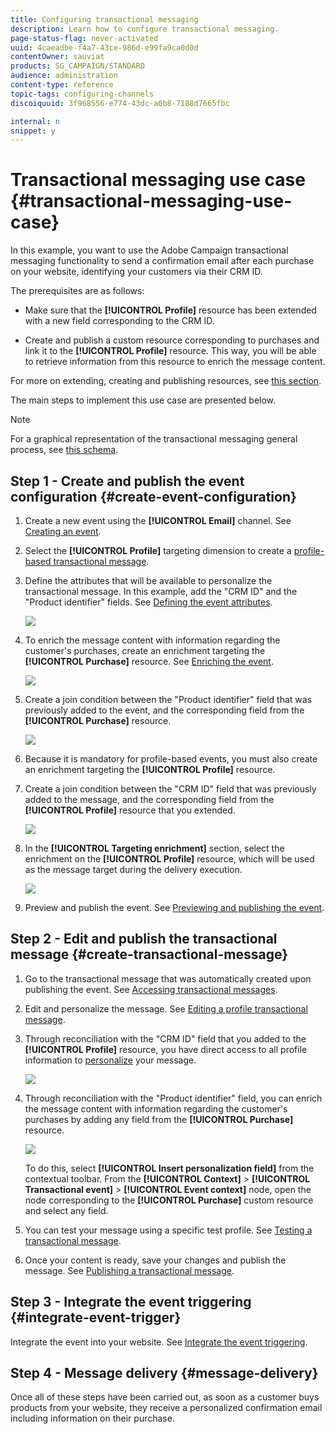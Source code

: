 ```yaml
---
title: Configuring transactional messaging
description: Learn how to configure transactional messaging.
page-status-flag: never-activated
uuid: 4caeadbe-f4a7-43ce-986d-e99fa9ca0d0d
contentOwner: sauviat
products: SG_CAMPAIGN/STANDARD
audience: administration
content-type: reference
topic-tags: configuring-channels
discoiquuid: 3f968556-e774-43dc-a0b8-7188d7665fbc

internal: n
snippet: y
---
```


# Transactional messaging use case {#transactional-messaging-use-case}

In this example, you want to use the Adobe Campaign transactional messaging functionality to send a confirmation email after each purchase on your website, identifying your customers via their CRM ID.

The prerequisites are as follows:

* Make sure that the **[!UICONTROL Profile]** resource has been extended with a new field corresponding to the CRM ID.

* Create and publish a custom resource corresponding to purchases and link it to the **[!UICONTROL Profile]** resource. This way, you will be able to retrieve information from this resource to enrich the message content.

For more on extending, creating and publishing resources, see [this section](../../developing/using/key-steps-to-add-a-resource.md).

The main steps to implement this use case are presented below.

>[!NOTE]
>
>For a graphical representation of the transactional messaging general process, see [this schema](../../channels/using/getting-started-with-transactional-msg.md#key-steps).

## Step 1 - Create and publish the event configuration {#create-event-configuration}

1. Create a new event using the **[!UICONTROL Email]** channel. See [Creating an event](../../channels/using/configuring-transactional-event.md#creating-an-event).

1. Select the **[!UICONTROL Profile]** targeting dimension to create a [profile-based transactional message](../../channels/using/configuring-transactional-event.md#profile-based-transactional-messages).

1. Define the attributes that will be available to personalize the transactional message. In this example, add the "CRM ID" and the "Product identifier" fields. See [Defining the event attributes](../../channels/using/configuring-transactional-event.md#defining-the-event-attributes).

   ![](assets/message-center_usecase1.png)

1. To enrich the message content with information regarding the customer's purchases, create an enrichment targeting the **[!UICONTROL Purchase]** resource. See [Enriching the event](../../channels/using/configuring-transactional-event.md#enriching-the-transactional-message-content).

   ![](assets/message-center_usecase2.png)

1. Create a join condition between the "Product identifier" field that was previously added to the event, and the corresponding field from the **[!UICONTROL Purchase]** resource.

   ![](assets/message-center_usecase3.png)

1. Because it is mandatory for profile-based events, you must also create an enrichment targeting the **[!UICONTROL Profile]** resource.

1. Create a join condition between the "CRM ID" field that was previously added to the message, and the corresponding field from the **[!UICONTROL Profile]** resource that you extended. <!--What's the purpose to have created a CRM ID for this event and to have the CRM ID as a join condition? could it be any other field provided you created it in the event?-->

   ![](assets/message-center_usecase4.png)

1. In the **[!UICONTROL Targeting enrichment]** section, select the enrichment on the **[!UICONTROL Profile]** resource, which will be used as the message target during the delivery execution.

   ![](assets/message-center_usecase5.png)

1. Preview and publish the event. See [Previewing and publishing the event](../../channels/using/publishing-transactional-event.md#previewing-and-publishing-the-event).

## Step 2 - Edit and publish the transactional message {#create-transactional-message}

1. Go to the transactional message that was automatically created upon publishing the event. See [Accessing transactional messages](../../channels/using/editing-transactional-message.md#accessing-transactional-messages).

1. Edit and personalize the message. See [Editing a profile transactional message](../../channels/using/editing-transactional-message.md#editing-profile-transactional-message).

1. Through reconciliation with the "CRM ID" field that you added to the **[!UICONTROL Profile]** resource, you have direct access to all profile information to [personalize](../../designing/using/personalization.md#inserting-a-personalization-field) your message.

   ![](assets/message-center_usecase6.png)

1. Through reconciliation with the "Product identifier" field, you can enrich the message content with information regarding the customer's purchases by adding any field from the **[!UICONTROL Purchase]** resource.

   ![](assets/message-center_usecase7.png)

   To do this, select **[!UICONTROL Insert personalization field]** from the contextual toolbar. From the **[!UICONTROL Context]** > **[!UICONTROL Transactional event]** > **[!UICONTROL Event context]** node, open the node corresponding to the **[!UICONTROL Purchase]** custom resource and select any field.

1. You can test your message using a specific test profile. See [Testing a transactional message](../../channels/using/testing-transactional-message.md#testing-a-transactional-message).

1. Once your content is ready, save your changes and publish the message. See [Publishing a transactional message](../../channels/using/publishing-transactional-message.md#publishing-a-transactional-message).

## Step 3 - Integrate the event triggering {#integrate-event-trigger}

Integrate the event into your website. See [Integrate the event triggering](../../channels/using/getting-started-with-transactional-msg.md#integrate-event-trigger).

## Step 4 - Message delivery {#message-delivery}

Once all of these steps have been carried out, as soon as a customer buys products from your website, they receive a personalized confirmation email including information on their purchase.